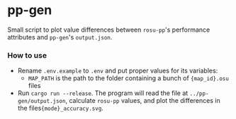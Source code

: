 # pp-gen

Small script to plot value differences between `rosu-pp`'s performance attributes and `pp-gen`'s `output.json`.

### How to use

- Rename `.env.example` to `.env` and put proper values for its variables:
  - `MAP_PATH` is the path to the folder containing a bunch of `{map_id}.osu` files 
- Run `cargo run --release`. The program will read the file at `../pp-gen/output.json`, calculate `rosu-pp` values, and plot the differences in the files`{mode}_accuracy.svg`.
